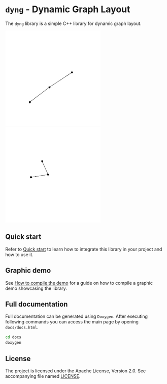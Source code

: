 # `dyng` - Dynamic Graph Layout

The `dyng` library is a simple C++ library for dynamic graph layout.

![Low map gif](low_map_video.gif) ![High map gif](high_map_video.gif)

## Quick start

Refer to [Quick start](docs/QUICK_START.md) to learn how to integrate this library in your project and how to use it.

## Graphic demo

See [How to compile the demo](RUNNING_DEMO.md) for a guide on how to compile a graphic demo showcasing the library.

## Full documentation

Full documentation can be generated using `Doxygen`. After executing following commands you can access the main page by opening `docs/docs.html`.

```bash
cd docs
doxygen
```

## License
The project is licensed under the Apache License, Version 2.0. See accompanying file named [LICENSE](LICENSE).

